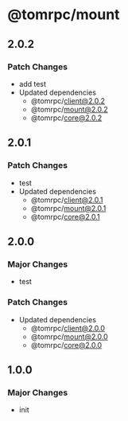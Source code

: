 # @tomrpc/mount

## 2.0.2

### Patch Changes

- add test
- Updated dependencies
  - @tomrpc/client@2.0.2
  - @tomrpc/mount@2.0.2
  - @tomrpc/core@2.0.2

## 2.0.1

### Patch Changes

- test
- Updated dependencies
  - @tomrpc/client@2.0.1
  - @tomrpc/mount@2.0.1
  - @tomrpc/core@2.0.1

## 2.0.0

### Major Changes

- test

### Patch Changes

- Updated dependencies
  - @tomrpc/client@2.0.0
  - @tomrpc/mount@2.0.0
  - @tomrpc/core@2.0.0

## 1.0.0

### Major Changes

- init
